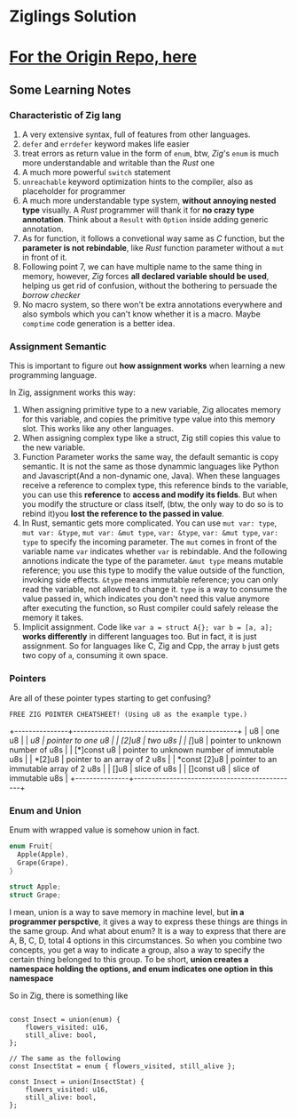 # Ziglings Solution
# [For the Origin Repo, here](https://codeberg.org/ziglings/exercises/)

## Some Learning Notes

### Characteristic of Zig lang

1. A very extensive syntax, full of features from other languages.
2. `defer` and `errdefer` keyword makes life easier
3. treat errors as return value in the form of `enum`, btw, *Zig*'s `enum` is much more understandable and writable than the *Rust* one
4. A much more powerful `switch` statement
5. `unreachable` keyword optimization hints to the compiler, also as placeholder for programmer
6. A much more understandable type system, **without annoying nested type** visually. A *Rust* programmer will thank it for **no crazy type annotation**. Think about a `Result` with `Option` inside adding generic annotation.
7. As for function, it follows a convetional way same as *C* function, but the **parameter is not rebindable**, like *Rust* function parameter without a `mut` in front of it.
8. Following point 7, we can have multiple name to the same thing in memory, however, *Zig* forces **all declared variable should be used**, helping us get rid of confusion, without the bothering to persuade the *borrow checker*
9. No macro system, so there won't be extra annotations everywhere and also symbols which you can't know whether it is a macro. Maybe `comptime` code generation is a better idea.

### Assignment Semantic

This is important to figure out __how assignment works__ when learning a new programming language.

In Zig, assignment works this way:

1. When assigning primitive type to a new variable, Zig allocates memory for this variable, and copies the primitive type value into this memory slot. This works like any other languages.
2. When assigning complex type like a struct, Zig still copies this value to the new variable.
3. Function Parameter works the same way, the default semantic is copy semantic. It is not the same as those dynammic languages like Python and Javascript(And a non-dynamic one, Java). When these languages receive a reference to complex type, this reference binds to the variable, you can use this __reference__ to __access and modify its fields__. But when you modify the structure or class itself, (btw, the only way to do so is to rebind it)you __lost the reference to the passed in value__.
4. In Rust, semantic gets more complicated. You can use `mut var: type`,  `mut var: &type`,  `mut var: &mut type`,   `var: &type`,   `var: &mut type`,  `var: type` to specify the incoming parameter. The `mut` comes in front of the variable name `var` indicates whether `var` is rebindable. And the following annotions indicate the type of the parameter. `&mut type` means mutable reference; you use this type to modify the value outside of the function, invoking side effects. `&type` means immutable reference; you can only read the variable, not allowed to change it. `type` is a way to consume the value passed in, which indicates you don't need this value anymore after executing the function, so Rust compiler could safely release the memory it takes.
5. Implicit assignment. Code like `var a = struct A{}; var b = [a, a];` __works differently__ in different languages too. But in fact, it is just assignment. So for languages like C, Zig and Cpp, the array `b` just gets two copy of `a`, consuming it own space.

### Pointers

Are all of these pointer types starting to get confusing?

    FREE ZIG POINTER CHEATSHEET! (Using u8 as the example type.)
  +---------------+----------------------------------------------+
  |  u8           |  one u8                                      |
  |  *u8          |  pointer to one u8                           |
  |  [2]u8        |  two u8s                                     |
  |  [*]u8        |  pointer to unknown number of u8s            |
  |  [*]const u8  |  pointer to unknown number of immutable u8s  |
  |  *[2]u8       |  pointer to an array of 2 u8s                |
  |  *const [2]u8 |  pointer to an immutable array of 2 u8s      |
  |  []u8         |  slice of u8s                                |
  |  []const u8   |  slice of immutable u8s                      |
  +---------------+----------------------------------------------+


### Enum and Union

Enum with wrapped value is somehow union in fact.

```Rust
enum Fruit{
  Apple(Apple),
  Grape(Grape),
}

struct Apple;
struct Grape;

```

I mean, union is a way to save memory in machine level, but __in a programmer perspctive__, it gives a way to express these things are things in the same group. And what about enum? It is a way to express that there are A, B, C, D, total 4 options in this circumstances. So when you combine two concepts, you get a way to indicate a group, also a way to specify the certain thing belonged to this group. To be short, __union creates a namespace holding the options, and enum indicates one option in this namespace__

So in Zig, there is something like

```Zig

const Insect = union(enum) {
    flowers_visited: u16,
    still_alive: bool,
};

// The same as the following
const InsectStat = enum { flowers_visited, still_alive };

const Insect = union(InsectStat) {
    flowers_visited: u16,
    still_alive: bool,
};


```
